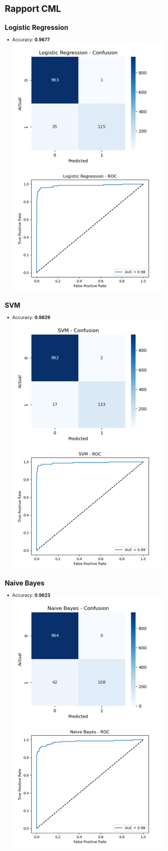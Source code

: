 # Rapport CML
## Logistic Regression
- Accuracy: **0.9677**
![Logistic Confusion](logistic_confusion.png)
![Logistic ROC](logistic_roc.png)

## SVM
- Accuracy: **0.9829**
![SVM Confusion](svm_confusion.png)
![SVM ROC](svm_roc.png)

## Naive Bayes
- Accuracy: **0.9623**
![NB Confusion](nb_confusion.png)
![NB ROC](nb_roc.png)
